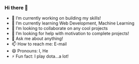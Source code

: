 ### Hi there 👋

<!--
**varunszapp/varunszapp** is a ✨ _special_ ✨ repository because its `README.md` (this file) appears on your GitHub profile.

Here are some ideas to get you started:
-->
- 🔭 I’m currently working on building my skills!
- 🌱 I’m currently learning Web Development, Machine Learning
- 👯 I’m looking to collaborate on any cool projects 
- 🤔 I’m looking for help with motivation to complete projects!
- 💬 Ask me about anything!
- 📫 How to reach me: E-mail
- 😄 Pronouns: I, He
- ⚡ Fun fact: I play dota...a lot!
